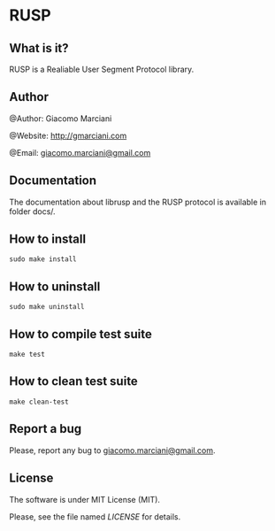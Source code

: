 # RUSP

## What is it?

RUSP is a Realiable User Segment Protocol library.

## Author

@Author:    Giacomo Marciani

@Website:   http://gmarciani.com

@Email:     giacomo.marciani@gmail.com

## Documentation

The documentation about librusp and the RUSP protocol is available in folder docs/.

## How to install

`sudo make install`

## How to uninstall

`sudo make uninstall`

## How to compile test suite

`make test`

## How to clean test suite

`make clean-test`

## Report a bug

Please, report any bug to giacomo.marciani@gmail.com.

## License

The software is under MIT License (MIT).

Please, see the file named *LICENSE* for details.

